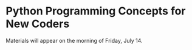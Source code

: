 # Python Programming Concepts for New Coders

Materials will appear on the morning of Friday, July 14.

